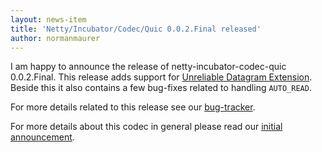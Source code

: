 ```yaml
---
layout: news-item
title: 'Netty/Incubator/Codec/Quic 0.0.2.Final released'
author: normanmaurer
---
```


I am happy to announce the release of netty-incubator-codec-quic 0.0.2.Final. This release adds support for [Unreliable Datagram Extension](https://tools.ietf.org/html/draft-ietf-quic-datagram-01). Beside this it also contains a few bug-fixes related to handling `AUTO_READ`.

For more details related to this release see our [bug-tracker](https://github.com/netty/netty-incubator-codec-quic/milestone/2?closed=1). 

For more details about this codec in general please read our [initial announcement](https://netty.io/news/2020/12/09/quic-0-0-1-Final.html).